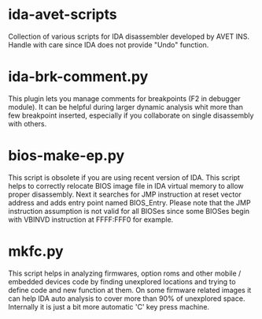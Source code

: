 ida-avet-scripts
================

Collection of various scripts for IDA disassembler developed by AVET INS. Handle with care since IDA does not provide "Undo" function. 

ida-brk-comment.py
==================

This plugin lets you manage comments for breakpoints (F2 in debugger module). It can be helpful during larger dynamic analysis whit more than few breakpoint inserted, especially if you collaborate on single disassembly with others.

bios-make-ep.py
===============

This script is obsolete if you are using recent version of IDA. This script helps to correctly relocate BIOS image file in IDA virtual memory to allow proper disassembly. Next it searches for JMP instruction at reset vector address and adds entry point named BIOS_Entry. Please note that the JMP instruction assumption is not valid for all BIOSes since some BIOSes begin with VBINVD instruction at FFFF:FFF0 for example.

mkfc.py
=======

This script helps in analyzing firmwares, option roms and other mobile / embedded devices code by finding unexplored locations and trying to define code and new function at them. On some firmware related images it can help IDA auto analysis to cover more than 90% of unexplored space. Internally it is just a bit more automatic 'C' key press machine.
